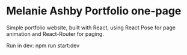# Melanie Ashby Portfolio one-page

Simple portfolio website, built with React, using React Pose for page animation and React-Router for paging.

Run in dev: npm run start:dev
